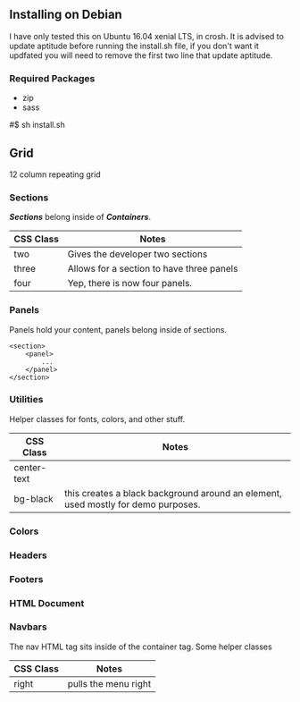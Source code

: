 ## Installing on Debian
I have only tested this on Ubuntu 16.04 xenial LTS, in crosh. It is advised to update aptitude before running the install.sh file, if you don't want it updfated you will need to remove the first two line that update aptitude.

### Required Packages
* zip
* sass

#$ sh install.sh

## Grid
12 column repeating grid

### Sections
***Sections*** belong inside of ***Containers***.

CSS Class|Notes
---------|-----
two|Gives the developer two sections
three|Allows for a section to have three panels
four|Yep, there is now four panels.

### Panels
Panels hold your content, panels belong inside of sections.

```
<section>
	<panel>
		...
	</panel>
</section>
```

### Utilities
Helper classes for fonts, colors, and other stuff.

CSS Class|Notes
---------|-----
center-text|
bg-black|this creates a black background around an element, used mostly for demo purposes. 

### Colors

### Headers

### Footers

### HTML Document

### Navbars
The nav HTML tag sits inside of the container tag. Some helper classes

CSS Class|Notes
---------|-----
right|pulls the menu right
